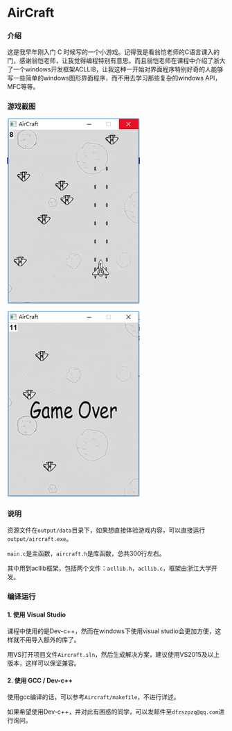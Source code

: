 # AirCraft

### 介绍

这是我早年刚入门 C 时候写的一个小游戏。记得我是看翁恺老师的C语言课入的门，感谢翁恺老师，让我觉得编程特别有意思。而且翁恺老师在课程中介绍了浙大了一个windows开发框架ACLLIB，让我这种一开始对界面程序特别好奇的人能够写一些简单的windows图形界面程序，而不用去学习那些复杂的windows API，MFC等等。

### 游戏截图

![1530526077843](./output/data/screen1.png)

![1530526102780](./output/data/screen2.png)

### 说明

资源文件在`output/data`目录下，如果想直接体验游戏内容，可以直接运行`output/aircraft.exe`。

`main.c`是主函数，`aircraft.h`是库函数，总共300行左右。

其中用到acllib框架，包括两个文件：`acllib.h`，`acllib.c`，框架由浙江大学开发。

### 编译运行

#### 1. 使用 Visual Studio

课程中使用的是Dev-c++，然而在windows下使用visual studio会更加方便，这样就不用导入额外的库了。

用VS打开项目文件`Aircraft.sln`，然后生成解决方案，建议使用VS2015及以上版本，这样可以保证兼容。

#### 2. 使用 GCC / Dev-c++

使用gcc编译的话，可以参考`Aircraft/makefile`，不进行详述。

如果希望使用Dev-c++，并对此有困惑的同学，可以发邮件至`dfzszpzq@qq.com`进行询问。


